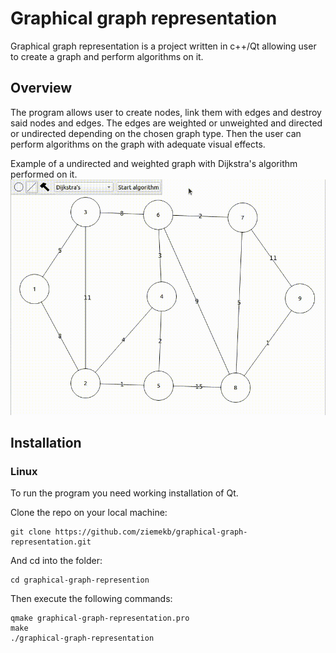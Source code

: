 # Graphical graph representation
Graphical graph representation is a project written in c++/Qt allowing user to create a graph and perform algorithms on it.

## Overview
The program allows user to create nodes, link them with edges and destroy said nodes and edges. The edges are weighted or unweighted and directed or undirected depending on the chosen graph type. Then the user can perform algorithms on the graph with adequate visual effects.

Example of a undirected and weighted graph with Dijkstra's algorithm performed on it.
![Alt Text](assets/example_algo.gif)

## Installation
### Linux
To run the program you need working installation of Qt.

Clone the repo on your local machine:
  ```
  git clone https://github.com/ziemekb/graphical-graph-representation.git
  ```
And cd into the folder:
  ```
  cd graphical-graph-represention
  ```
Then execute the following commands: 
  ```
  qmake graphical-graph-representation.pro
  make
  ./graphical-graph-representation
  ```
